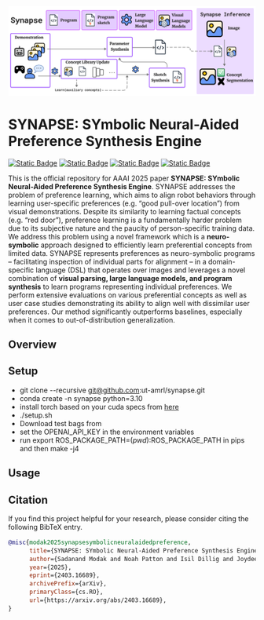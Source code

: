 ![](./assets/framework.png)

# SYNAPSE: SYmbolic Neural-Aided Preference Synthesis Engine
[![Static Badge](https://img.shields.io/badge/Paper-arXiv-blue)](https://arxiv.org/abs/2403.16689)
[![Static Badge](https://img.shields.io/badge/Paper-Proceedings_(soon)-red)]()
[![Static Badge](https://img.shields.io/badge/Demo-Website-green)](https://amrl.cs.utexas.edu/synapse/)
[![Static Badge](https://img.shields.io/badge/Video-Underline_(soon)-orange)]()

This is the official repository for AAAI 2025 paper **SYNAPSE: SYmbolic Neural-Aided Preference Synthesis Engine**. SYNAPSE addresses the problem of preference learning, which aims to align robot behaviors through learning user-specific preferences (e.g. “good pull-over location”) from visual demonstrations. Despite its similarity to learning factual concepts (e.g. “red door”), preference learning is a fundamentally harder problem due to its subjective nature and the paucity of person-specific training data. We address this problem using a novel framework which is a **neuro-symbolic** approach designed to efficiently learn preferential concepts from limited data. SYNAPSE represents preferences as neuro-symbolic programs – facilitating inspection of individual parts for alignment – in a domain-specific language (DSL) that operates over images and leverages a novel combination of **visual parsing, large language models, and program synthesis** to learn programs representing individual preferences. We perform extensive evaluations on various preferential concepts as well as user case studies demonstrating its ability to align well with dissimilar user preferences. Our method significantly outperforms baselines, especially when it comes to out-of-distribution generalization.

## Overview


## Setup
- git clone --recursive git@github.com:ut-amrl/synapse.git
- conda create -n synapse python=3.10
- install torch based on your cuda specs from [here](https://pytorch.org/get-started/locally/)
- ./setup.sh
- Download test bags from <put url>
- set the OPENAI_API_KEY in the environment variables
- run export ROS_PACKAGE_PATH=$(pwd):$ROS_PACKAGE_PATH in pips and then make -j4

## Usage

## Citation
If you find this project helpful for your research, please consider citing the following BibTeX entry.
```BibTex
@misc{modak2025synapsesymbolicneuralaidedpreference,
      title={SYNAPSE: SYmbolic Neural-Aided Preference Synthesis Engine}, 
      author={Sadanand Modak and Noah Patton and Isil Dillig and Joydeep Biswas},
      year={2025},
      eprint={2403.16689},
      archivePrefix={arXiv},
      primaryClass={cs.RO},
      url={https://arxiv.org/abs/2403.16689}, 
}
```